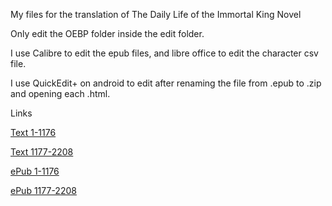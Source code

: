 My files for the translation of The Daily Life of the Immortal King Novel

Only edit the OEBP folder inside the edit folder.

I use Calibre to edit the epub files, and libre office to edit the character csv file.

I use QuickEdit+ on android to edit after renaming the file from .epub to .zip and opening each .html.

Links

[Text 1-1176](https://github.com/CosmicStrider/The-Daily-Life-of-the-Immortal-King/raw/refs/heads/main/Text/The%20Daily%20Life%20of%20the%20Immortal%20-%20Kuxuan%201-1176.txt)

[Text 1177-2208](https://github.com/CosmicStrider/The-Daily-Life-of-the-Immortal-King/raw/refs/heads/main/Text/The%20Daily%20Life%20of%20the%20Immortal%20-%20Kuxuan%201177-2208.txt)

[ePub 1-1176](https://github.com/CosmicStrider/The-Daily-Life-of-the-Immortal-King/raw/refs/heads/main/Epub/DLIK%201-1176%20FootNotes%20in%20Text.epub)

[ePub 1177-2208](https://github.com/CosmicStrider/The-Daily-Life-of-the-Immortal-King/raw/refs/heads/main/Epub/DLIK%201177-2208.epub)
